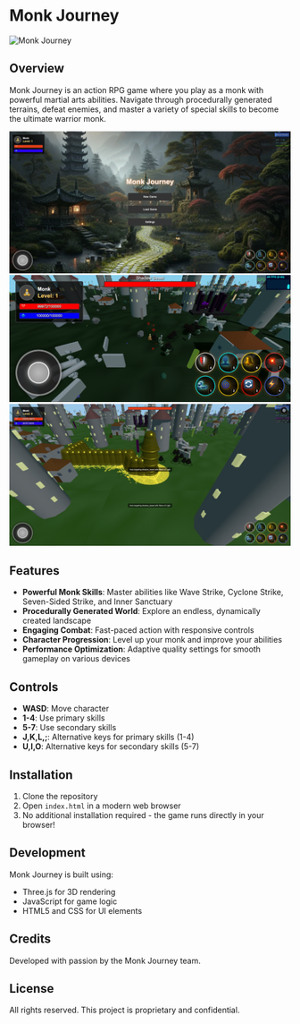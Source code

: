 # Monk Journey

![Monk Journey](https://via.placeholder.com/800x400?text=Monk+Journey)

## Overview

Monk Journey is an action RPG game where you play as a monk with powerful martial arts abilities. Navigate through procedurally generated terrains, defeat enemies, and master a variety of special skills to become the ultimate warrior monk.

![monk-journey-164330-20250506](screenshots/monk-journey-164330-20250506.jpg)
![monk-journey-20250504-183600](screenshots/monk-journey-20250504-183000.png)
![monk-journey-164908-20250506](screenshots/monk-journey-164908-20250506.jpg)

## Features

- **Powerful Monk Skills**: Master abilities like Wave Strike, Cyclone Strike, Seven-Sided Strike, and Inner Sanctuary
- **Procedurally Generated World**: Explore an endless, dynamically created landscape
- **Engaging Combat**: Fast-paced action with responsive controls
- **Character Progression**: Level up your monk and improve your abilities
- **Performance Optimization**: Adaptive quality settings for smooth gameplay on various devices

## Controls

- **WASD**: Move character
- **1-4**: Use primary skills
- **5-7**: Use secondary skills
- **J,K,L,;**: Alternative keys for primary skills (1-4)
- **U,I,O**: Alternative keys for secondary skills (5-7)

## Installation

1. Clone the repository
2. Open `index.html` in a modern web browser
3. No additional installation required - the game runs directly in your browser!

## Development

Monk Journey is built using:
- Three.js for 3D rendering
- JavaScript for game logic
- HTML5 and CSS for UI elements

## Credits

Developed with passion by the Monk Journey team.

## License

All rights reserved. This project is proprietary and confidential.